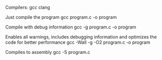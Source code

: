 Compilers:
gcc
clang

Just compile the program
gcc program.c -o program

Compile with debug information
gcc -g program.c -o program

Enables all warnings, includes debugging information and optimizes the code for better performance
gcc -Wall -g -O2 program.c -o program

Compiles to assembly
gcc -S program.c

